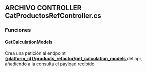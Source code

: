 ## ARCHIVO CONTROLLER CatProductosRefController.cs
### Funciones
#### GetCalculationModels

Crea una petición al endpoint  <a href="../../../../../desarrollo/api_ice_core/endpoints/productos/#platform_idproduct_conceptsget_calculation_models"> 
    <strong>{platform_id}/products_refactor/get_calculation_models</strong>
  </a> del api, añadiendo a la consulta el payload recibido